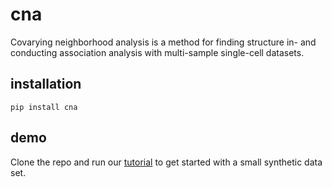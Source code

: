# cna
Covarying neighborhood analysis is a method for finding structure in- and conducting association analysis with multi-sample single-cell datasets.

## installation
`pip install cna`

## demo
Clone the repo and run our [tutorial](demo/demo.ipynb) to get started with a small synthetic data set.
